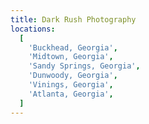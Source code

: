 ```yaml
---
title: Dark Rush Photography
locations:
  [
    'Buckhead, Georgia',
    'Midtown, Georgia',
    'Sandy Springs, Georgia',
    'Dunwoody, Georgia',
    'Vinings, Georgia',
    'Atlanta, Georgia',
  ]
---
```

